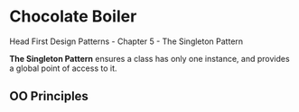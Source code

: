# Chocolate Boiler
Head First Design Patterns - Chapter 5 - The Singleton Pattern

**The Singleton Pattern** ensures a class has only one instance, and provides a global point of access to it.

## OO Principles